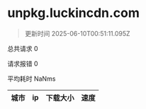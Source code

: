 
  # unpkg.luckincdn.com

  > 更新时间 2025-06-10T00:51:11.095Z
  
  总共请求 0

  请求报错 0

  平均耗时 NaNms

|城市|ip|下载大小|速度|
|-----|----------|---|---|

  